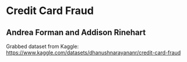 # Credit Card Fraud
## Andrea Forman and Addison Rinehart

Grabbed dataset from Kaggle: https://www.kaggle.com/datasets/dhanushnarayananr/credit-card-fraud
